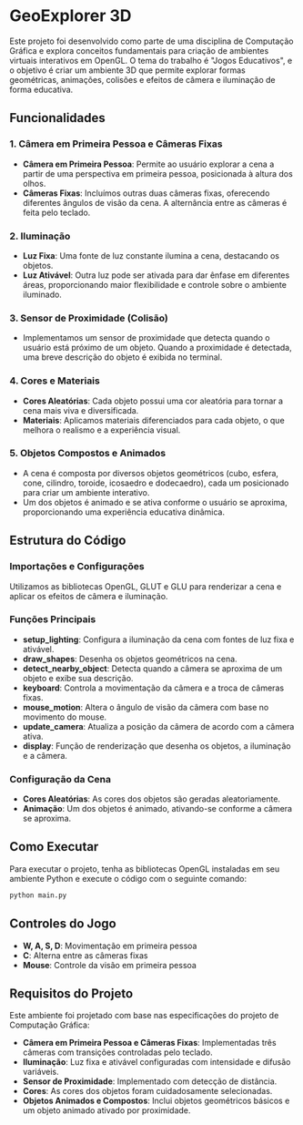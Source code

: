 # GeoExplorer 3D

Este projeto foi desenvolvido como parte de uma disciplina de Computação Gráfica e explora conceitos fundamentais para criação de ambientes virtuais interativos em OpenGL. O tema do trabalho é "Jogos Educativos", e o objetivo é criar um ambiente 3D que permite explorar formas geométricas, animações, colisões e efeitos de câmera e iluminação de forma educativa.

## Funcionalidades

### 1. Câmera em Primeira Pessoa e Câmeras Fixas
- **Câmera em Primeira Pessoa**: Permite ao usuário explorar a cena a partir de uma perspectiva em primeira pessoa, posicionada à altura dos olhos.
- **Câmeras Fixas**: Incluímos outras duas câmeras fixas, oferecendo diferentes ângulos de visão da cena. A alternância entre as câmeras é feita pelo teclado.

### 2. Iluminação
- **Luz Fixa**: Uma fonte de luz constante ilumina a cena, destacando os objetos.
- **Luz Ativável**: Outra luz pode ser ativada para dar ênfase em diferentes áreas, proporcionando maior flexibilidade e controle sobre o ambiente iluminado.

### 3. Sensor de Proximidade (Colisão)
- Implementamos um sensor de proximidade que detecta quando o usuário está próximo de um objeto. Quando a proximidade é detectada, uma breve descrição do objeto é exibida no terminal.
  
### 4. Cores e Materiais
- **Cores Aleatórias**: Cada objeto possui uma cor aleatória para tornar a cena mais viva e diversificada.
- **Materiais**: Aplicamos materiais diferenciados para cada objeto, o que melhora o realismo e a experiência visual.

### 5. Objetos Compostos e Animados
- A cena é composta por diversos objetos geométricos (cubo, esfera, cone, cilindro, toroide, icosaedro e dodecaedro), cada um posicionado para criar um ambiente interativo.
- Um dos objetos é animado e se ativa conforme o usuário se aproxima, proporcionando uma experiência educativa dinâmica.

## Estrutura do Código

### Importações e Configurações
Utilizamos as bibliotecas OpenGL, GLUT e GLU para renderizar a cena e aplicar os efeitos de câmera e iluminação.

### Funções Principais
- **setup_lighting**: Configura a iluminação da cena com fontes de luz fixa e ativável.
- **draw_shapes**: Desenha os objetos geométricos na cena.
- **detect_nearby_object**: Detecta quando a câmera se aproxima de um objeto e exibe sua descrição.
- **keyboard**: Controla a movimentação da câmera e a troca de câmeras fixas.
- **mouse_motion**: Altera o ângulo de visão da câmera com base no movimento do mouse.
- **update_camera**: Atualiza a posição da câmera de acordo com a câmera ativa.
- **display**: Função de renderização que desenha os objetos, a iluminação e a câmera.

### Configuração da Cena
- **Cores Aleatórias**: As cores dos objetos são geradas aleatoriamente.
- **Animação**: Um dos objetos é animado, ativando-se conforme a câmera se aproxima.

## Como Executar

Para executar o projeto, tenha as bibliotecas OpenGL instaladas em seu ambiente Python e execute o código com o seguinte comando:

```bash
python main.py
```
## Controles do Jogo

- **W, A, S, D**: Movimentação em primeira pessoa
- **C**: Alterna entre as câmeras fixas
- **Mouse**: Controle da visão em primeira pessoa

## Requisitos do Projeto

Este ambiente foi projetado com base nas especificações do projeto de Computação Gráfica:

- **Câmera em Primeira Pessoa e Câmeras Fixas**: Implementadas três câmeras com transições controladas pelo teclado.
- **Iluminação**: Luz fixa e ativável configuradas com intensidade e difusão variáveis.
- **Sensor de Proximidade**: Implementado com detecção de distância.
- **Cores**: As cores dos objetos foram cuidadosamente selecionadas.
- **Objetos Animados e Compostos**: Inclui objetos geométricos básicos e um objeto animado ativado por proximidade.
